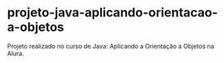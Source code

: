 # projeto-java-aplicando-orientacao-a-objetos
Projeto realizado no curso de Java: Aplicando a Orientação a Objetos na Alura.
